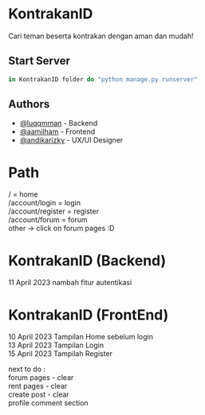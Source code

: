 # KontrakanID

Cari teman beserta kontrakan dengan aman dan mudah!

## Start Server

```javascript
in KontrakanID folder do "python manage.py runserver" 
```

## Authors

- [@luqqmman](https://www.github.com/luqqmman) - Backend
- [@aamilham](https://www.github.com/aamilham) - Frontend
- [@andikarizky](https://www.github.com/andikarisky28) - UX/UI Designer

# Path
/ = home <br />
/account/login = login <br />
/account/register = register <br />
/account/forum = forum <br />
other -> click on forum pages :D

# KontrakanID (Backend)
11 April 2023 nambah fitur autentikasi

# KontrakanID (FrontEnd)
10 April 2023 Tampilan Home sebelum login <br />
13 April 2023 Tampilan Login <br />
15 April 2023 Tampilah Register <br />


next to do : <br />
forum pages - clear<br />
rent pages - clear<br />
create post - clear<br />
profile
comment section
